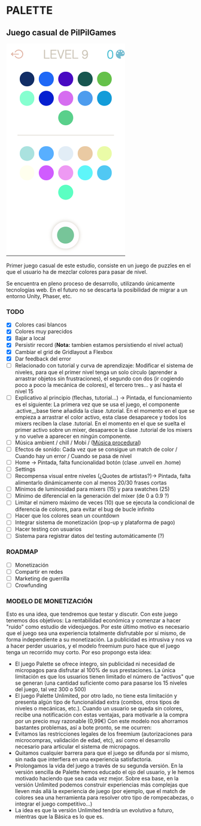 # PALETTE

## Juego casual de **PilPilGames**

![Screenshoot](./screenshoot.png)

Primer juego casual de este estudio, consiste en un juego de puzzles en el que el usuario ha de mezclar colores para pasar de nivel.

Se encuentra en pleno proceso de desarrollo, utilizando únicamente tecnologías web. En el futuro no se descarta la posibilidad de migrar a un entorno Unity, Phaser, etc.

### TODO

- [x] Colores casi blancos
- [x] Colores muy parecidos
- [x] Bajar a local
- [x] Persistir record (**Nota:** tambien estamos persistiendo el nivel actual)
- [x] Cambiar el grid de Gridlayout a Flexbox
- [x] Dar feedback del error
- [ ] Relacionado con tutorial y curva de aprendizaje: Modificar el sistema de niveles, para que el primer nivel tenga un solo círculo (aprender a arrastrar objetos sin frustraciones), el segundo con dos (ir cogiendo poco a poco la mecánica de colores), el tercero tres... y así hasta el nivel 15
- [ ] Explicativo al principio (flechas, tutorial...) -> Pintada, el funcionamiento es el siguiente: La primera vez que se usa el juego, el componente .active__base tiene añadida la clase .tutorial. En el momento en el que se empieza a arrastrar el color activo, esta clase desaparece y todos los mixers reciben la clase .tutorial. En el momento en el que se suelta el primer activo sobre un mixer, desaparece la clase .tutorial de los mixers y no vuelve a aparecer en ningún componente.
- [ ] Música ambient / chill / Mobi / ([Música procedural](https://github.com/Tonejs/Tone.js/))
- [ ] Efectos de sonido: Cada vez que se consigue un match de color / Cuando hay un error / Cuando se pasa de nivel
- [ ] Home -> Pintada, falta funcionalidad botón (clase .unveil en .home)
- [ ] Settings
- [ ] Recompensa visual entre niveles (¿Quotes de artistas?)-> Pintada, falta alimentarlo dinámicamente con al menos 20/30 frases cortas
- [ ] Mínimos de luminosidad para mixers (15) y para swatches (25)
- [ ] Mínimo de diferencial en la generación del mixer (de 0 a 0.9 ?)
- [ ] Limitar el número máximo de veces (10) que se ejecuta la condicional de diferencia de colores, para evitar el bug de bucle infinito
- [ ] Hacer que los colores sean un countdown 
- [ ] Integrar sistema de monetización (pop-up y plataforma de pago)
- [ ] Hacer testing con usuarios
- [ ] Sistema para registrar datos del testing automáticamente (?)

### ROADMAP
- [ ] Monetización
- [ ] Compartir en redes
- [ ] Marketing de guerrilla
- [ ] Crowfunding

### MODELO DE MONETIZACIÓN
Esto es una idea, que tendremos que testar y discutir. Con este juego tenemos dos objetivos: La rentabilidad económica y comenzar a hacer "ruido" como estudio de videojuegos. Por este último motivo es necesario que el juego sea una experiencia totalmente disfrutable por sí mismo, de forma independiente a su monetización. La publicidad es intrusiva y nos va a hacer perder usuarios, y el modelo freemium puro hace que el juego tenga un recorrido muy corto. Por eso propongo esta idea:
- El juego Palette se ofrece íntegro, sin publicidad ni necesidad de micropagos para disfrutar al 100% de sus prestaciones. La única limitación es que los usuarios tienen limitado el número de "activos" que se generan (una cantidad suficiente como para pasarse los 15 niveles del juego, tal vez 300 o 500)
- El juego Palette Unlimited, por otro lado, no tiene esta limitación y presenta algún tipo de funcionalidad extra (combos, otros tipos de niveles o mecánicas, etc.). Cuando un usuario se queda sin colores, recibe una notificación con estas ventajas, para motivarle a la compra por un precio muy razonable (0,99€)
Con este modelo nos ahorramos bastantes problemas, así a bote pronto, se me ocurren:
- Evitamos las restricciones legales de los freemium (autorizaciones para microcompras, validación de edad, etc), así como el desarrollo necesario para articular el sistema de micropagos.
- Quitamos cualquier barrera para que el juego se difunda por sí mismo, sin nada que interfiera en una experiencia satisfactoria.
- Prolongamos la vida del juego a través de su segunda versión. En la versión sencilla de Palette hemos educado el ojo del usuario, y le hemos motivado haciendo que sea cada vez mejor. Sobre esa base, en la versión Unlimited podemos construir experiencias más complejas que lleven más allá la experiencia de juego (por ejemplo, que el match de colores sea una herramienta para resolver otro tipo de rompecabezas, o integrar el juego competitivo...)
- La idea es que la versión Unlimited tendría un evolutivo a futuro, mientras que la Básica es lo que es.
